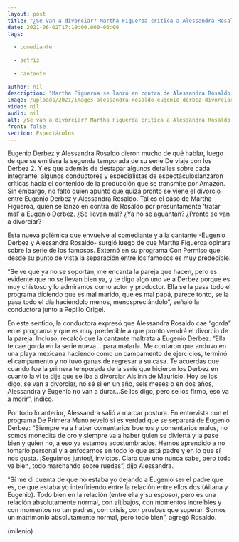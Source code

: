 ```yaml
---
layout: post
title: "¿Se van a divorciar? Martha Figueroa critica a Alessandra Rosaldo por tratar mal a Eugenio Derbez"
date: 2021-06-02T17:19:00.000-06:00
tags:
  
  - comediante
  
  - actriz
  
  - cantante
  
author: nil
description: "Martha Figueroa se lanzó en contra de Alessandra Rosaldo por presuntamente ‘tratar mal’ a Eugenio Derbez. La famosa respondió y explicó si hay problemas en su relación. ¿Se llevan mal? ¿Ya no se aguantan? ¿Pronto se van a divorciar? "
image: /uploads/2021/images-alessandra-rosaldo-eugenio-derbez-divorciar.jpg
video: nil
audio: nil
alt: ¿Se van a divorciar? Martha Figueroa critica a Alessandra Rosaldo por tratar mal a Eugenio Derbez
front: false
section: Espectáculos
---
```


Eugenio Derbez y Alessandra Rosaldo dieron mucho de qué hablar, luego de que se emitiera la segunda temporada de su serie De viaje con los Derbez 2. Y es que además de destapar algunos detalles sobre cada integrante, algunos conductores y especialistas de espectáculoslanzaron críticas hacia el contenido de la producción que se transmite por Amazon. Sin embargo, no faltó quien apuntó que quizá pronto se viene el divorcio entre Eugenio Derbez y Alessandra Rosaldo. Tal es el caso de Martha Figueroa, quien se lanzó en contra de Rosaldo por presuntamente ‘tratar mal’ a Eugenio Derbez. ¿Se llevan mal? ¿Ya no se aguantan? ¿Pronto se van a divorciar?  

Esta nueva polémica que envuelve al comediante y a la cantante -Eugenio Derbez y Alessandra Rosaldo- surgió luego de que Martha Figueroa opinara sobre la serie de los famosos. Externó en su programa Con Permiso que desde su punto de vista la separación entre los famosos es muy predecible. 

“Se ve que ya no se soportan, me encanta la pareja que hacen, pero es evidente que no se llevan bien ya, y te digo algo uno ve a Derbez porque es muy chistoso y lo admiramos como actor y productor. Ella se la pasa todo el programa diciendo que es mal marido, que es mal papá, parece tonto, se la pasa todo el día haciéndolo menos, menospreciándolo”, señaló la conductora junto a Pepillo Origel. 

En este sentido, la conductora expresó que Alessandra Rosaldo cae “gorda” en el programa y que es muy predecible a que pronto vendrá el divorcio de la pareja. Incluso, recalcó que la cantante maltrata a Eugenio Derbez. “Ella te cae gorda en la serie nueva… para matarla. Me contaron que anduvo en una playa mexicana haciendo como un campamento de ejercicios, terminó el campamento y no tuvo ganas de regresar a su casa. Te acuerdas que cuando fue la primera temporada de la serie que hicieron los Derbez en cuanto la vi te dije que se iba a divorciar Aislinn de Mauricio. Hoy se los digo, se van a divorciar, no sé si en un año, seis meses o en dos años, Alessandra y Eugenio no van a durar…Se los digo, pero se los firmo, eso va a morir”, indico.

Por todo lo anterior, Alessandra salió a marcar postura. En entrevista con el programa De Primera Mano reveló si es verdad que se separará de Eugenio Derbez: “Siempre va a haber comentarios buenos y comentarios malos, no somos monedita de oro y siempre va a haber quien se divierta y la pase bien y quien no, a eso ya estamos acostumbrados. Hemos aprendido a no tomarlo personal y a enfocarnos en todo lo que está padre y en lo que sí nos gusta. ¡Seguimos juntos!, invictos. Claro que uno nunca sabe, pero todo va bien, todo marchando sobre ruedas”, dijo Alessandra. 

“Sí me di cuenta de que no estaba yo dejando a Eugenio ser el padre que es, de que estaba yo interfiriendo entre la relación entre ellos dos (Aitana y Eugenio). Todo bien en la relación (entre ella y su esposo), pero es una relación absolutamente normal, con altibajos, con momentos increíbles y con momentos no tan padres, con crisis, con pruebas que superar. Somos un matrimonio absolutamente normal, pero todo bien”, agregó Rosaldo. 

(milenio)
